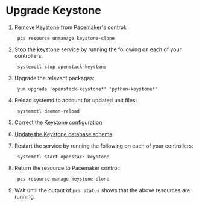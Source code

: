 # Upgrade Keystone

1. Remove Keystone from Pacemaker's control:

        pcs resource unmanage keystone-clone

1. Stop the keystone service by running the following on each of your
   controllers:

        systemctl stop openstack-keystone

1. Upgrade the relevant packages:

        yum upgrade 'openstack-keystone*' 'python-keystone*'

1. Reload systemd to account for updated unit files:

        systemctl daemon-reload

1. [Correct the Keystone configuration](config-keystone.html)

1. [Update the Keystone database schema](database-upgrades.html)

1. Restart the service by running the following on each of your
   controllers:

        systemctl start openstack-keystone

1. Return the resource to Pacemaker control:

        pcs resource manage keystone-clone

1. Wait until the output of `pcs status` shows that the above
   resources are running.
